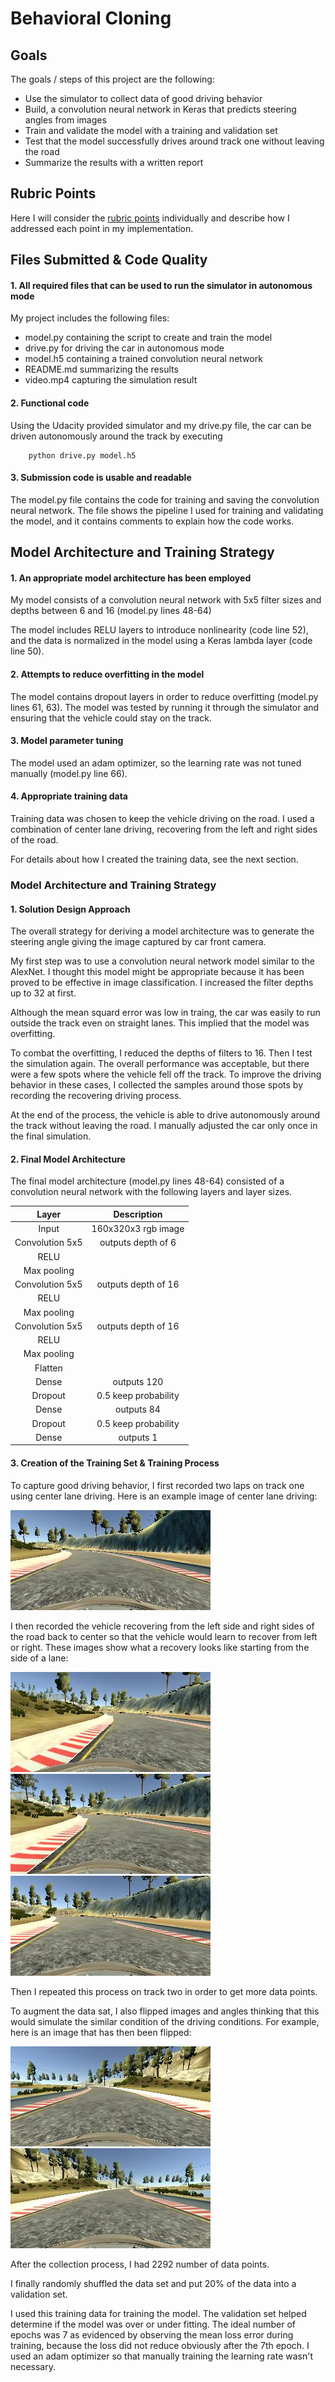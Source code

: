 # **Behavioral Cloning** 

## Goals

The goals / steps of this project are the following:
* Use the simulator to collect data of good driving behavior
* Build, a convolution neural network in Keras that predicts steering angles from images
* Train and validate the model with a training and validation set
* Test that the model successfully drives around track one without leaving the road
* Summarize the results with a written report


## Rubric Points

Here I will consider the [rubric points](https://review.udacity.com/#!/rubrics/432/view) individually and describe how I addressed each point in my implementation.  


## Files Submitted & Code Quality

#### 1. All required files that can be used to run the simulator in autonomous mode

My project includes the following files:
* model.py containing the script to create and train the model
* drive.py for driving the car in autonomous mode
* model.h5 containing a trained convolution neural network 
* README.md summarizing the results
* video.mp4 capturing the simulation result

#### 2. Functional code
Using the Udacity provided simulator and my drive.py file, the car can be driven autonomously around the track by executing 
```Sheel
    python drive.py model.h5
```

#### 3. Submission code is usable and readable

The model.py file contains the code for training and saving the convolution neural network. The file shows the pipeline I used for training and validating the model, and it contains comments to explain how the code works.


## Model Architecture and Training Strategy

#### 1. An appropriate model architecture has been employed

My model consists of a convolution neural network with 5x5 filter sizes and depths between 6 and 16 (model.py lines 48-64) 

The model includes RELU layers to introduce nonlinearity (code line 52), and the data is normalized in the model using a Keras lambda layer (code line 50). 

#### 2. Attempts to reduce overfitting in the model

The model contains dropout layers in order to reduce overfitting (model.py lines 61, 63). The model was tested by running it through the simulator and ensuring that the vehicle could stay on the track.

#### 3. Model parameter tuning

The model used an adam optimizer, so the learning rate was not tuned manually (model.py line 66).

#### 4. Appropriate training data

Training data was chosen to keep the vehicle driving on the road. I used a combination of center lane driving, recovering from the left and right sides of the road.

For details about how I created the training data, see the next section. 

### Model Architecture and Training Strategy

#### 1. Solution Design Approach

The overall strategy for deriving a model architecture was to generate the steering angle giving the image captured by car front camera.

My first step was to use a convolution neural network model similar to the AlexNet. I thought this model might be appropriate because it has been proved to be effective in image classification. I increased the filter depths up to 32 at first.

Although the mean squard error was low in traing, the car was easily to run outside the track even on straight lanes. This implied that the model was overfitting. 

To combat the overfitting, I reduced the depths of filters to 16. Then I test the simulation again. The overall performance was acceptable, but there were a few spots where the vehicle fell off the track. To improve the driving behavior in these cases, I collected the samples around those spots by recording the recovering driving process.

At the end of the process, the vehicle is able to drive autonomously around the track without leaving the road. I manually adjusted the car only once in the final simulation.

#### 2. Final Model Architecture

The final model architecture (model.py lines 48-64) consisted of a convolution neural network with the following layers and layer sizes.

| Layer         		|     Description	        					| 
|:---------------------:|:---------------------------------------------:| 
| Input					| 160x320x3 rgb image   						| 
| Convolution 5x5		| outputs depth of 6							|
| RELU					|												|
| Max pooling			|												|
| Convolution 5x5	    | outputs depth of 16							|
| RELU					|												|
| Max pooling			|												|
| Convolution 5x5	    | outputs depth of 16							|
| RELU					|												|
| Max pooling			|												|
| Flatten 				|												|
| Dense					| outputs 120									|
| Dropout				| 0.5 keep probability 							|
| Dense					| outputs 84									|
| Dropout				| 0.5 keep probability 							|
| Dense					| outputs 1										|


#### 3. Creation of the Training Set & Training Process

To capture good driving behavior, I first recorded two laps on track one using center lane driving. Here is an example image of center lane driving:

![center](images/center.jpg)

I then recorded the vehicle recovering from the left side and right sides of the road back to center so that the vehicle would learn to recover from left or right. These images show what a recovery looks like starting from the side of a lane:

![recover1](images/recover1.jpg)
![recover2](images/recover2.jpg)
![recover3](images/recover3.jpg)

Then I repeated this process on track two in order to get more data points.

To augment the data sat, I also flipped images and angles thinking that this would simulate the similar condition of the driving conditions. For example, here is an image that has then been flipped:

![flip1](images/flip1.jpg)
![flip2](images/flip2.jpg)

After the collection process, I had 2292 number of data points.


I finally randomly shuffled the data set and put 20% of the data into a validation set. 

I used this training data for training the model. The validation set helped determine if the model was over or under fitting. The ideal number of epochs was 7 as evidenced by observing the mean loss error during training, because the loss did not reduce obviously after the 7th epoch. I used an adam optimizer so that manually training the learning rate wasn't necessary.
